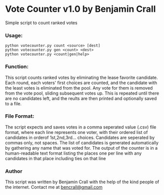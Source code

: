 # Vote Counter v1.0 by Benjamin Crall<br/>
Simple script to count ranked votes
### Usage:
`python votecounter.py count <source> [dest]`<br/>
`python votecounter.py gen <count> <dest>`<br/>
`python votecounter.py <count|gen|help>`
### Function:
This script counts ranked votes by eliminating the lease favorite candidate. Each round, each voters' first choices are counted, and the candidate with the least votes is eliminated from the pool. Any vote for them is removed from the vote pool, sliding subsequent votes up. This is repeated until there are no candidates left, and the reults are then printed and optionally saved to a file.
### File Format:
The script expects and saves votes in a comma seperated value (.csv) file format, where each line represents one voter, with their ordered list of candidates in orderof 1st,2nd,3rd... choices. Candidates are seperated by commas only, not spaces. The list of candidates is generated automatically by gathering any name that was voted for. The output of the counter is in a human-readable text format listing the places one per line with any candidates in that place including ties on that line
### Author
This script was written by Benjamin Crall with the help of the kind people of the internet. Contact me at bencrall@gmail.com
